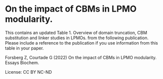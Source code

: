  On the impact of CBMs in LPMO modularity. 
 =========================================

This contains an updated Table 1. Overview of domain truncation, CBM substitution and linker studies in LPMOs. from the following publication. Please include a reference to the publication if you use information from this table in your paper.

Forsberg Z, Courtade G (2022) On the impact of CBMs in LPMO modularity. Essays Biochem.

License: CC BY NC-ND